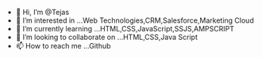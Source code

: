 - 👋 Hi, I’m @Tejas
- 👀 I’m interested in ...Web Technologies,CRM,Salesforce,Marketing Cloud
- 🌱 I’m currently learning ...HTML,CSS,JavaScript,SSJS,AMPSCRIPT
- 💞️ I’m looking to collaborate on ...HTML,CSS,Java Script
- 📫 How to reach me ...Github

